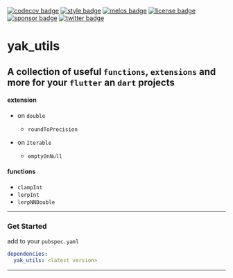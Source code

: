 [![codecov badge][]][codecov]
[![style badge][]][style]
[![melos badge][]][melos]
[![license badge][]][license]
[![sponsor badge][]][sponsor]
[![twitter badge][]][twitter]

# yak_utils

A collection of useful `functions`, `extensions` and more for your `flutter` an `dart` projects
---

#### extension

- on `double`
  - `roundToPrecision`

- on `Iterable`
  - `emptyOnNull`

#### functions

- `clampInt`
- `lerpInt`
- `lerpNNDouble`

---

### Get Started

add to your `pubspec.yaml`

```yaml
dependencies: 
  yak_utils: <latest version>
```

---

[codecov]: https://codecov.io/gh/iapicca/yak_packages
[codecov badge]: https://codecov.io/gh/iapicca/yak_packages/branch/master/graph/badge.svg?token=KVHDWICFU0
[style]: https://codecov.io/gh/iapicca/yak_packages/branch/master/graph/badge.svg?token=KVHDWICFU0
[style badge]: https://img.shields.io/badge/style-effective_dart-40c4ff.svg
[melos badge]: https://img.shields.io/badge/maintained%20with-melos-f700ff.svg
[melos]: https://github.com/invertase/melos
[license]: https://opensource.org/licenses/MIT
[license badge]: https://img.shields.io/badge/license-MIT-blue.svg
[sponsor]: https://github.com/sponsors/iapicca
[sponsor badge]: https://img.shields.io/badge/-Sponsor-fafbfc?logo=GitHub%20Sponsors
[twitter]: https://twitter.com/intent/follow?screen_name=yakforward
[twitter badge]: https://img.shields.io/twitter/follow/yakforward?label=twitter&style=social